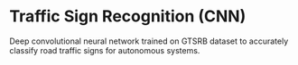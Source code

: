 # Traffic Sign Recognition (CNN)
Deep convolutional neural network trained on GTSRB dataset to accurately classify road traffic signs for autonomous systems.
